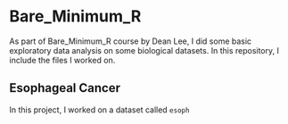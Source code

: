 # Bare_Minimum_R
As part of Bare_Minimum_R course by Dean Lee, I did some basic exploratory data analysis on some biological datasets. In this repository, I include the files I worked on. 

## Esophageal Cancer
In this project, I worked on a dataset called `esoph`
